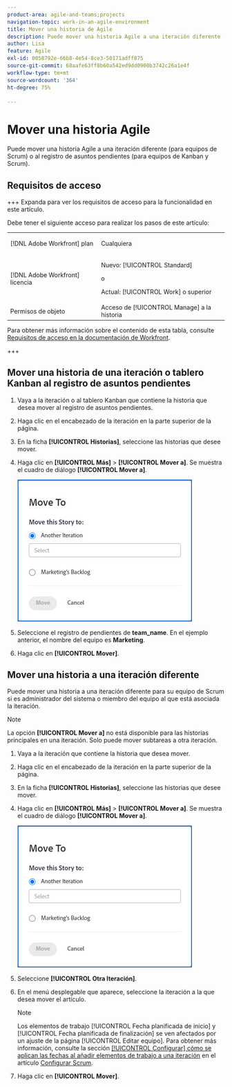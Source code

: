 ```yaml
---
product-area: agile-and-teams;projects
navigation-topic: work-in-an-agile-environment
title: Mover una historia de Agile
description: Puede mover una historia Agile a una iteración diferente (para equipos de Scrum) o al registro de asuntos pendientes (para equipos de Kanban y Scrum).
author: Lisa
feature: Agile
exl-id: 0058792e-66b8-4e54-8ce3-50171adff875
source-git-commit: 68aafe63ff8b60a542ed9dd0900b3742c26a1e4f
workflow-type: tm+mt
source-wordcount: '364'
ht-degree: 75%

---
```


# Mover una historia Agile

Puede mover una historia Agile a una iteración diferente (para equipos de Scrum) o al registro de asuntos pendientes (para equipos de Kanban y Scrum).

## Requisitos de acceso

+++ Expanda para ver los requisitos de acceso para la funcionalidad en este artículo.

Debe tener el siguiente acceso para realizar los pasos de este artículo:

<table style="table-layout:auto"> 
 <col> 
 </col> 
 <col> 
 </col> 
 <tbody> 
  <tr> 
   <td role="rowheader">[!DNL Adobe Workfront] plan</td> 
   <td> <p>Cualquiera</p> </td> 
  </tr> 
  <tr> 
   <td role="rowheader">[!DNL Adobe Workfront] licencia</td> 
   <td> <p>Nuevo: [!UICONTROL Standard]</p> 
   o
   <p>Actual: [!UICONTROL Work] o superior</p> </td> 
  </tr>
  <tr> 
   <td role="rowheader">Permisos de objeto</td> 
   <td>Acceso de [!UICONTROL Manage] a la historia</td> 
  </tr> 
 </tbody> 
</table>

Para obtener más información sobre el contenido de esta tabla, consulte [Requisitos de acceso en la documentación de Workfront](/help/quicksilver/administration-and-setup/add-users/access-levels-and-object-permissions/access-level-requirements-in-documentation.md).

+++

## Mover una historia de una iteración o tablero Kanban al registro de asuntos pendientes

1. Vaya a la iteración o al tablero Kanban que contiene la historia que desea mover al registro de asuntos pendientes.
1. Haga clic en el encabezado de la iteración en la parte superior de la página.
1. En la ficha **[!UICONTROL Historias]**, seleccione las historias que desee mover.
1. Haga clic en **[!UICONTROL Más]** > **[!UICONTROL Mover a]**. Se muestra el cuadro de diálogo **[!UICONTROL Mover a]**.

   ![Cuadro de diálogo Mover historia](assets/iteration-story-move.png)

1. Seleccione el registro de pendientes de **team_name**. En el ejemplo anterior, el nombre del equipo es **Marketing**.

1. Haga clic en **[!UICONTROL Mover]**.

## Mover una historia a una iteración diferente

Puede mover una historia a una iteración diferente para su equipo de Scrum si es administrador del sistema o miembro del equipo al que está asociada la iteración.

>[!NOTE]
>
> La opción **[!UICONTROL Mover a]** no está disponible para las historias principales en una iteración. Solo puede mover subtareas a otra iteración.


1. Vaya a la iteración que contiene la historia que desea mover.
1. Haga clic en el encabezado de la iteración en la parte superior de la página.
1. En la ficha **[!UICONTROL Historias]**, seleccione las historias que desee mover.
1. Haga clic en **[!UICONTROL Más]** > **[!UICONTROL Mover a]**. Se muestra el cuadro de diálogo **[!UICONTROL Mover a]**.

   ![Cuadro de diálogo Mover historia](assets/iteration-story-move.png)

1. Seleccione **[!UICONTROL Otra Iteración]**.
1. En el menú desplegable que aparece, seleccione la iteración a la que desea mover el artículo.

   >[!NOTE]
   >
   >Los elementos de trabajo [!UICONTROL Fecha planificada de inicio] y [!UICONTROL Fecha planificada de finalización] se ven afectados por un ajuste de la página [!UICONTROL Editar equipo]. Para obtener más información, consulte la sección [[!UICONTROL Configurar] cómo se aplican las fechas al añadir elementos de trabajo a una iteración](../../agile/get-started-with-agile-in-workfront/configure-scrum.md#configure-how-dates-are-applied-when-adding-work-items-to-an-iteration) en el artículo [Configurar Scrum](../../agile/get-started-with-agile-in-workfront/configure-scrum.md).

1. Haga clic en **[!UICONTROL Mover]**.

